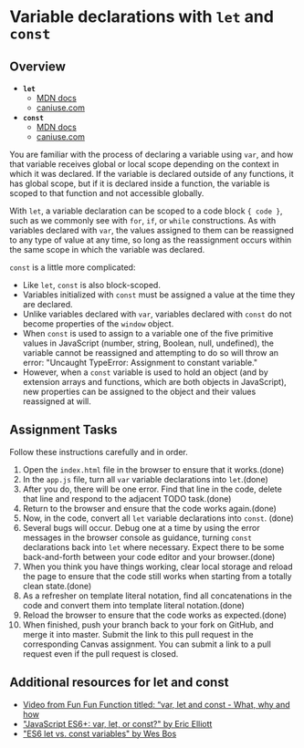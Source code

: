 # Variable declarations with `let` and `const`

## Overview

- **`let`**
	- [MDN docs](https://developer.mozilla.org/en-US/docs/Web/JavaScript/Reference/Statements/let)
	- [caniuse.com](http://caniuse.com/#feat=let)
- **`const`**
	- [MDN docs](https://developer.mozilla.org/en-US/docs/Web/JavaScript/Reference/Statements/const)
	- [caniuse.com](http://caniuse.com/#feat=const)

You are familiar with the process of declaring a variable using `var`, and how that variable receives global or local scope depending on the context in which it was declared. If the variable is declared outside of any functions, it has global scope, but if it is declared inside a function, the variable is scoped to that function and not accessible globally.

With `let`, a variable declaration can be scoped to a code block `{ code }`, such as we commonly see with `for`,  `if`, or `while` constructions. As with variables declared with `var`, the values assigned to them can be reassigned to any type of value at any time, so long as the reassignment occurs within the same scope in which the variable was declared.

`const` is a little more complicated:

- Like `let`, `const` is also block-scoped.
- Variables initialized with `const` must be assigned a value at the time they are declared.
- Unlike variables declared with `var`, variables declared with `const` do not become properties of the `window` object.
- When `const` is used to assign to a variable one of the five primitive values in JavaScript (number, string, Boolean, null, undefined), the variable cannot be reassigned and attempting to do so will throw an error: "Uncaught TypeError: Assignment to constant variable."
- However, when a `const` variable is used to hold an object (and by extension arrays and functions, which are both objects in JavaScript), new properties can be assigned to the object and their values reassigned at will.

## Assignment Tasks

Follow these instructions carefully and in order.

1. Open the `index.html` file in the browser to ensure that it works.(done)
1. In the `app.js` file, turn all `var` variable declarations into `let`.(done)
1. After you do, there will be one error. Find that line in the code, delete that line and respond to the adjacent TODO task.(done)
1. Return to the browser and ensure that the code works again.(done)
1. Now, in the code, convert all `let` variable declarations into `const`. (done)
1. Several bugs will occur. Debug one at a time by using the error messages in the browser console as guidance, turning `const` declarations back into `let` where necessary. Expect there to be some back-and-forth between your code editor and your browser.(done)
1. When you think you have things working, clear local storage and reload the page to ensure that the code still works when starting from a totally clean state.(done)
1. As a refresher on template literal notation, find all concatenations in the code and convert them into template literal notation.(done)
1. Reload the browser to ensure that the code works as expected.(done)
1. When finished, push your branch back to your fork on GitHub, and merge it into master. Submit the link to this pull request in the corresponding Canvas assignment. You can submit a link to a pull request even if the pull request is closed.

## Additional resources for let and const

- [Video from Fun Fun Function titled: “var, let and const - What, why and how](https://www.youtube.com/watch?v=sjyJBL5fkp8)
- ["JavaScript ES6+: var, let, or const?" by Eric Elliott](https://medium.com/javascript-scene/javascript-es6-var-let-or-const-ba58b8dcde75)
- ["ES6 let vs. const variables" by Wes Bos](http://wesbos.com/let-vs-const/)
